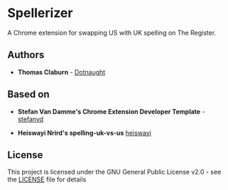 # Spellerizer

A Chrome extension for swapping US with UK spelling on The Register.

## Authors

- **Thomas Claburn** - [Dotnaught](https://github.com/Dotnaught)

## Based on 

- **Stefan Van Damme's Chrome Extension Developer Template** - [stefanvd](https://github.com/stefanvd/browser-extension-starter-template/)

- **Heiswayi Nrird's spelling-uk-vs-us** [heiswayi
](https://github.com/heiswayi/spelling-uk-vs-us/)

## License

This project is licensed under the GNU General Public
License v2.0 - see the [LICENSE](LICENSE) file for details
